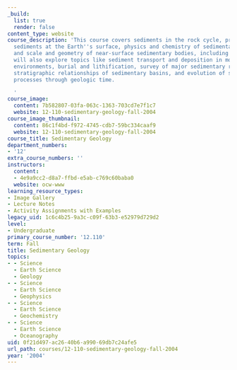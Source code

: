 ```yaml
---
_build:
  list: true
  render: false
content_type: website
course_description: 'This course covers sediments in the rock cycle, production of
  sediments at the Earth''s surface, physics and chemistry of sedimentary materials,
  and scale and geometry of near-surface sedimentary bodies, including aquifers. We
  will also explore topics like sediment transport and deposition in modern sedimentary
  environments, burial and lithification, survey of major sedimentary rock types,
  stratigraphic relationships of sedimentary basins, and evolution of sedimentary
  processes through geologic time.

  '
course_image:
  content: 7b582807-03fa-063c-1363-703cd7e7f1c7
  website: 12-110-sedimentary-geology-fall-2004
course_image_thumbnail:
  content: 86c1f4bd-f972-4745-cdb7-59bc334caaf9
  website: 12-110-sedimentary-geology-fall-2004
course_title: Sedimentary Geology
department_numbers:
- '12'
extra_course_numbers: ''
instructors:
  content:
  - 4e9a9cc2-d8a7-ffbd-e5ab-c769c60baba0
  website: ocw-www
learning_resource_types:
- Image Gallery
- Lecture Notes
- Activity Assignments with Examples
legacy_uid: 1c6c4b25-9a3c-c09f-63b3-e52979d729d2
level:
- Undergraduate
primary_course_number: '12.110'
term: Fall
title: Sedimentary Geology
topics:
- - Science
  - Earth Science
  - Geology
- - Science
  - Earth Science
  - Geophysics
- - Science
  - Earth Science
  - Geochemistry
- - Science
  - Earth Science
  - Oceanography
uid: 0f21d497-ac26-40b6-a990-69db7c24afe5
url_path: courses/12-110-sedimentary-geology-fall-2004
year: '2004'
---
```

